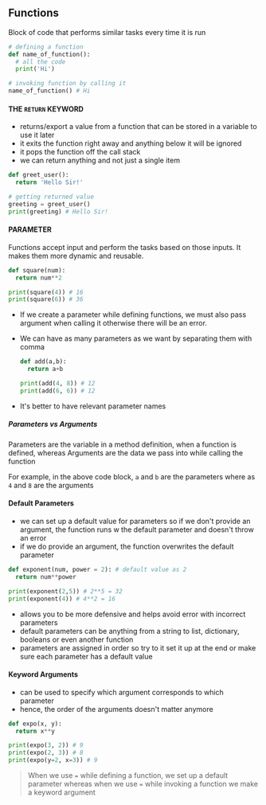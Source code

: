 ## Functions

Block of code that performs similar tasks every time it is run

```py
# defining a function
def name_of_function():
  # all the code
  print('Hi')

# invoking function by calling it
name_of_function() # Hi
```

#### THE `RETURN` KEYWORD

- returns/export a value from a function that can be stored in a variable to use it later
- it exits the function right away and anything below it will be ignored
- it pops the function off the call stack
- we can return anything and not just a single item

```py
def greet_user():
  return 'Hello Sir!'

# getting returned value
greeting = greet_user()
print(greeting) # Hello Sir!
```

#### PARAMETER

Functions accept input and perform the tasks based on those inputs. It makes them more dynamic and reusable.

```py
def square(num):
  return num**2

print(square(4)) # 16
print(square(6)) # 36
```

- If we create a parameter while defining functions, we must also pass argument when calling it otherwise there will be an error.
- We can have as many parameters as we want by separating them with comma

  ```py
  def add(a,b):
    return a+b

  print(add(4, 8)) # 12
  print(add(6, 6)) # 12
  ```

- It's better to have relevant parameter names

##### Parameters vs Arguments

Parameters are the variable in a method definition, when a function is defined, whereas
Arguments are the data we pass into while calling the function

For example, in the above code block, `a` and `b` are the parameters where as `4` and `8` are the arguments

#### Default Parameters

- we can set up a default value for parameters so if we don't provide an argument, the function runs w the default parameter and doesn't throw an error
- if we do provide an argument, the function overwrites the default parameter

```py
def exponent(num, power = 2): # default value as 2
  return num**power

print(exponent(2,5)) # 2**5 = 32
print(exponent(4)) # 4**2 = 16
```

- allows you to be more defensive and helps avoid error with incorrect parameters
- default parameters can be anything from a string to list, dictionary, booleans or even another function
- parameters are assigned in order so try to it set it up at the end or make sure each parameter has a default value

#### Keyword Arguments

- can be used to specify which argument corresponds to which parameter
- hence, the order of the arguments doesn't matter anymore

```py
def expo(x, y):
  return x**y

print(expo(3, 2)) # 9
print(expo(2, 3)) # 8
print(expo(y=2, x=3)) # 9
```

> When we use `=` while defining a function, we set up a default parameter whereas when we use `=` while invoking a function we make a keyword argument

